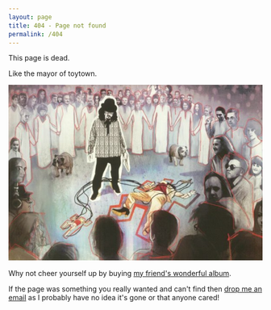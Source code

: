 ```yaml
---
layout: page
title: 404 - Page not found
permalink: /404
---
```


This page is dead.

Like the mayor of toytown.

<a href="https://megadodo.bandcamp.com/album/the-mayor-of-toytown-is-dead" target="_blank">
<img alt="the mayor of toytown lies dying, like the page you were looking for"
src="/assets/the-mayor-of-toytown.jpg"/></a>

Why not cheer yourself up by buying
<a href="https://megadodo.bandcamp.com/album/the-mayor-of-toytown-is-dead"
target="_blank">my friend's wonderful album</a>.

If the page was something you really wanted and can't find then [drop me an email](blog@timwise.co.uk) as I probably have no idea it's gone or that anyone cared!
